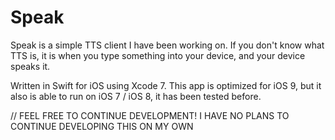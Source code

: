 # Speak

Speak is a simple TTS client I have been working on. If you don't know what TTS is,
it is when you type something into your device, and your device speaks it.

Written in Swift for iOS using Xcode 7.
This app is optimized for iOS 9, but it also is able to run on iOS 7 / iOS 8, it has been tested before.

// FEEL FREE TO CONTINUE DEVELOPMENT! I HAVE NO PLANS TO CONTINUE DEVELOPING THIS ON MY OWN
